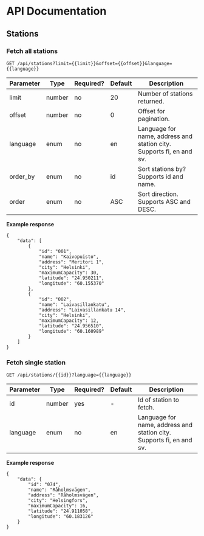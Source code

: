 # API Documentation

## Stations
### Fetch all stations
```
GET /api/stations?limit={{limit}}&offset={{offset}}&language={{language}}
```
| Parameter | Type   | Required? | Default | Description                                                          |
|-----------|--------|-----------|---------|----------------------------------------------------------------------|
| limit     | number | no        | 20      | Number of stations returned.                                         |
| offset    | number | no        | 0       | Offset for pagination.                                               |
| language  | enum   | no        | en      | Language for name, address and station city. Supports fi, en and sv. |
| order_by  | enum   | no        | id      | Sort stations by? Supports id and name.                              |
| order     | enum   | no        | ASC     | Sort direction. Supports ASC and DESC.                               |

**Example response**
```
{
    "data": [
        {
            "id": "001",
            "name": "Kaivopuisto",
            "address": "Meritori 1",
            "city": "Helsinki",
            "maximumCapacity": 30,
            "latitude": "24.950211",
            "longitude": "60.155370"
        },
        {
            "id": "002",
            "name": "Laivasillankatu",
            "address": "Laivasillankatu 14",
            "city": "Helsinki",
            "maximumCapacity": 12,
            "latitude": "24.956510",
            "longitude": "60.160989"
        }
    ]
}
```


### Fetch single station
```
GET /api/stations/{{id}}?language={{language}}
```
| Parameter | Type   | Required? | Default | Description                                                          |
|-----------|--------|-----------|---------|----------------------------------------------------------------------|
| id        | number | yes       | -       | Id of station to fetch.                                              |
| language  | enum   | no        | en      | Language for name, address and station city. Supports fi, en and sv. |

**Example response**
```
{
    "data": {
        "id": "074",
        "name": "Råholmsvägen",
        "address": "Råholmsvägen",
        "city": "Helsingfors",
        "maximumCapacity": 16,
        "latitude": "24.911058",
        "longitude": "60.183126"
    }
}
```
